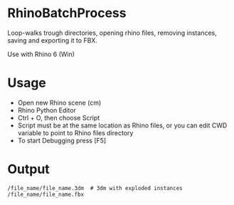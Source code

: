 # RhinoBatchProcess
Loop-walks trough directories, opening rhino files, removing instances, saving and exporting it to FBX.

Use with Rhino 6 (Win)

# Usage
- Open new Rhino scene (cm)
- Rhino Python Editor
- Ctrl + O,  then choose Script
- Script must be at the same location as Rhino files, or you can edit CWD variable to point to Rhino files directory
- To start Debugging press [F5]

# Output
```
/file_name/file_name.3dm  # 3dm with exploded instances
/file_name/file_name.fbx
```
